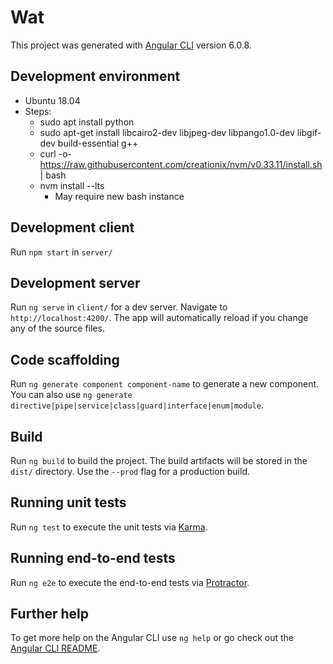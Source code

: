 # Wat

This project was generated with [Angular CLI](https://github.com/angular/angular-cli) version 6.0.8.

## Development environment
- Ubuntu 18.04
- Steps:
  - sudo apt install python
  - sudo apt-get install libcairo2-dev libjpeg-dev libpango1.0-dev libgif-dev build-essential g++
  - curl -o- https://raw.githubusercontent.com/creationix/nvm/v0.33.11/install.sh | bash
  - nvm install --lts
    - May require new bash instance

## Development client

Run `npm start` in `server/`

## Development server

Run `ng serve` in `client/` for a dev server. Navigate to `http://localhost:4200/`. The app will automatically reload if you change any of the source files.

## Code scaffolding

Run `ng generate component component-name` to generate a new component. You can also use `ng generate directive|pipe|service|class|guard|interface|enum|module`.

## Build

Run `ng build` to build the project. The build artifacts will be stored in the `dist/` directory. Use the `--prod` flag for a production build.

## Running unit tests

Run `ng test` to execute the unit tests via [Karma](https://karma-runner.github.io).

## Running end-to-end tests

Run `ng e2e` to execute the end-to-end tests via [Protractor](http://www.protractortest.org/).

## Further help

To get more help on the Angular CLI use `ng help` or go check out the [Angular CLI README](https://github.com/angular/angular-cli/blob/master/README.md).

